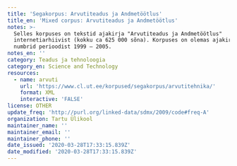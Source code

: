 ```yaml
---
title: 'Segakorpus: Arvutiteadus ja Andmetöötlus'
title_en: 'Mixed corpus: Arvutiteadus ja Andmetöötlus'
notes: >-
  Selles korpuses on tekstid ajakirja "Arvutiteadus ja Andmetöötlus"
  internetiarhiivist (kokku ca 625 000 sõna). Korpuses on olemas ajakirja
  numbrid perioodist 1999 – 2005.
notes_en: ''
category: Teadus ja tehnoloogia
category_en: Science and Technology
resources:
  - name: arvuti
    url: 'https://www.cl.ut.ee/korpused/segakorpus/arvutitehnika/'
    format: XML
    interactive: 'FALSE'
license: OTHER
update_freq: 'http://purl.org/linked-data/sdmx/2009/code#freq-A'
organization: Tartu Ülikool
maintainer_name: ''
maintainer_email: ''
maintainer_phone: ''
date_issued: '2020-03-28T17:33:15.839Z'
date_modified: '2020-03-28T17:33:15.839Z'
---
```

